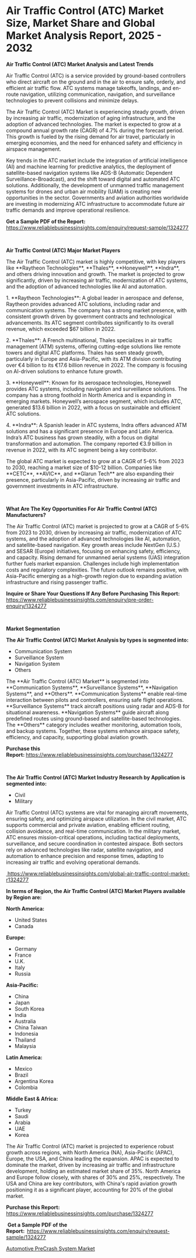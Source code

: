 <p><h1>Air Traffic Control (ATC) Market Size, Market Share and Global Market Analysis Report, 2025 - 2032</h1></p><p><strong>Air Traffic Control (ATC) Market Analysis and Latest Trends</strong></p>
<p><p>Air Traffic Control (ATC) is a service provided by ground-based controllers who direct aircraft on the ground and in the air to ensure safe, orderly, and efficient air traffic flow. ATC systems manage takeoffs, landings, and en-route navigation, utilizing communication, navigation, and surveillance technologies to prevent collisions and minimize delays.</p><p>The Air Traffic Control (ATC) Market is experiencing steady growth, driven by increasing air traffic, modernization of aging infrastructure, and the adoption of advanced technologies. The market is expected to grow at a compound annual growth rate (CAGR) of 4.7% during the forecast period. This growth is fueled by the rising demand for air travel, particularly in emerging economies, and the need for enhanced safety and efficiency in airspace management.</p><p>Key trends in the ATC market include the integration of artificial intelligence (AI) and machine learning for predictive analytics, the deployment of satellite-based navigation systems like ADS-B (Automatic Dependent Surveillance-Broadcast), and the shift toward digital and automated ATC solutions. Additionally, the development of unmanned traffic management systems for drones and urban air mobility (UAM) is creating new opportunities in the sector. Governments and aviation authorities worldwide are investing in modernizing ATC infrastructure to accommodate future air traffic demands and improve operational resilience.</p></p>
<p><strong>Get a Sample PDF of the Report:&nbsp;</strong> <a href="https://www.reliablebusinessinsights.com/enquiry/request-sample/1324277?utm_campaign=2032&utm_medium=2&utm_source=Github&utm_content=ia&utm_term=24012025&utm_id=air-traffic-control-atc">https://www.reliablebusinessinsights.com/enquiry/request-sample/1324277</a></p>
<p>&nbsp;</p>
<p><strong>Air Traffic Control (ATC) Major Market Players</strong></p>
<p><p>The Air Traffic Control (ATC) market is highly competitive, with key players like **Raytheon Technologies**, **Thales**, **Honeywell**, **Indra**, and others driving innovation and growth. The market is projected to grow significantly, driven by increasing air traffic, modernization of ATC systems, and the adoption of advanced technologies like AI and automation.</p><p>1. **Raytheon Technologies**: A global leader in aerospace and defense, Raytheon provides advanced ATC solutions, including radar and communication systems. The company has a strong market presence, with consistent growth driven by government contracts and technological advancements. Its ATC segment contributes significantly to its overall revenue, which exceeded $67 billion in 2022.</p><p>2. **Thales**: A French multinational, Thales specializes in air traffic management (ATM) systems, offering cutting-edge solutions like remote towers and digital ATC platforms. Thales has seen steady growth, particularly in Europe and Asia-Pacific, with its ATM division contributing over €4 billion to its €17.6 billion revenue in 2022. The company is focusing on AI-driven solutions to enhance future growth.</p><p>3. **Honeywell**: Known for its aerospace technologies, Honeywell provides ATC systems, including navigation and surveillance solutions. The company has a strong foothold in North America and is expanding in emerging markets. Honeywell’s aerospace segment, which includes ATC, generated $13.6 billion in 2022, with a focus on sustainable and efficient ATC solutions.</p><p>4. **Indra**: A Spanish leader in ATC systems, Indra offers advanced ATM solutions and has a significant presence in Europe and Latin America. Indra’s ATC business has grown steadily, with a focus on digital transformation and automation. The company reported €3.9 billion in revenue in 2022, with its ATC segment being a key contributor.</p><p>The global ATC market is expected to grow at a CAGR of 5-6% from 2023 to 2030, reaching a market size of $10-12 billion. Companies like **CETC**, **AVIC**, and **Glarun Tech** are also expanding their presence, particularly in Asia-Pacific, driven by increasing air traffic and government investments in ATC infrastructure.</p></p>
<p>&nbsp;</p>
<p><strong>What Are The Key Opportunities For Air Traffic Control (ATC) Manufacturers?</strong></p>
<p><p>The Air Traffic Control (ATC) market is projected to grow at a CAGR of 5-6% from 2023 to 2030, driven by increasing air traffic, modernization of ATC systems, and the adoption of advanced technologies like AI, automation, and satellite-based navigation. Key growth areas include NextGen (U.S.) and SESAR (Europe) initiatives, focusing on enhancing safety, efficiency, and capacity. Rising demand for unmanned aerial systems (UAS) integration further fuels market expansion. Challenges include high implementation costs and regulatory complexities. The future outlook remains positive, with Asia-Pacific emerging as a high-growth region due to expanding aviation infrastructure and rising passenger traffic.</p></p>
<p><strong>Inquire or Share Your Questions If Any Before Purchasing This Report:</strong> <a href="https://www.reliablebusinessinsights.com/enquiry/pre-order-enquiry/1324277?utm_campaign=2032&utm_medium=2&utm_source=Github&utm_content=ia&utm_term=24012025&utm_id=air-traffic-control-atc">https://www.reliablebusinessinsights.com/enquiry/pre-order-enquiry/1324277</a></p>
<p>&nbsp;</p>
<p><strong>Market Segmentation</strong></p>
<p><strong>The Air Traffic Control (ATC) Market Analysis by types is segmented into:</strong></p>
<p><ul><li>Communication System</li><li>Surveillance System</li><li>Navigation System</li><li>Others</li></ul></p>
<p><p>The **Air Traffic Control (ATC) Market** is segmented into **Communication Systems**, **Surveillance Systems**, **Navigation Systems**, and **Others**. **Communication Systems** enable real-time interaction between pilots and controllers, ensuring safe flight operations. **Surveillance Systems** track aircraft positions using radar and ADS-B for situational awareness. **Navigation Systems** guide aircraft along predefined routes using ground-based and satellite-based technologies. The **Others** category includes weather monitoring, automation tools, and backup systems. Together, these systems enhance airspace safety, efficiency, and capacity, supporting global aviation growth.</p></p>
<p><strong>Purchase this Report:&nbsp;</strong><a href="https://www.reliablebusinessinsights.com/purchase/1324277?utm_campaign=2032&utm_medium=2&utm_source=Github&utm_content=ia&utm_term=24012025&utm_id=air-traffic-control-atc">https://www.reliablebusinessinsights.com/purchase/1324277</a></p>
<p>&nbsp;</p>
<p><strong>The Air Traffic Control (ATC) Market Industry Research by Application is segmented into:</strong></p>
<p><ul><li>Civil</li><li>Military</li></ul></p>
<p><p>Air Traffic Control (ATC) systems are vital for managing aircraft movements, ensuring safety, and optimizing airspace utilization. In the civil market, ATC supports commercial and private aviation, enabling efficient routing, collision avoidance, and real-time communication. In the military market, ATC ensures mission-critical operations, including tactical deployments, surveillance, and secure coordination in contested airspace. Both sectors rely on advanced technologies like radar, satellite navigation, and automation to enhance precision and response times, adapting to increasing air traffic and evolving operational demands.</p></p>
<p><a href="https://www.reliablebusinessinsights.com/global-air-traffic-control-market-r1324277?utm_campaign=2032&utm_medium=2&utm_source=Github&utm_content=ia&utm_term=24012025&utm_id=air-traffic-control-atc">&nbsp;https://www.reliablebusinessinsights.com/global-air-traffic-control-market-r1324277</a></p>
<p><strong>In terms of Region, the Air Traffic Control (ATC) Market Players available by Region are:</strong></p>
<p>
    <p> <strong> North America: </strong>
        <ul>
            <li>United States</li>
            <li>Canada</li>
        </ul>
        </p> 
    <p> <strong> Europe: </strong>
        <ul>
            <li>Germany</li>
            <li>France</li>
            <li>U.K.</li>
            <li>Italy</li>
            <li>Russia</li>
        </ul>
        </p> 
    <p> <strong> Asia-Pacific: </strong>
        <ul>
            <li>China</li>
            <li>Japan</li>
            <li>South Korea</li>
            <li>India</li>
            <li>Australia</li>
            <li>China Taiwan</li>
            <li>Indonesia</li>
            <li>Thailand</li>
            <li>Malaysia</li>
        </ul>
        </p> 
    <p> <strong> Latin America: </strong>
        <ul>
            <li>Mexico</li>
            <li>Brazil</li>
            <li>Argentina Korea</li>
            <li>Colombia</li>
        </ul>
        </p> 
    <p> <strong> Middle East & Africa: </strong>
        <ul>
            <li>Turkey</li>
            <li>Saudi</li>
            <li>Arabia</li>
            <li>UAE</li>
            <li>Korea</li>
        </ul>
    </p>
    </p>
<p><p>The Air Traffic Control (ATC) market is projected to experience robust growth across regions, with North America (NA), Asia-Pacific (APAC), Europe, the USA, and China leading the expansion. APAC is expected to dominate the market, driven by increasing air traffic and infrastructure development, holding an estimated market share of 35%. North America and Europe follow closely, with shares of 30% and 25%, respectively. The USA and China are key contributors, with China's rapid aviation growth positioning it as a significant player, accounting for 20% of the global market.</p></p>
<p><strong>Purchase this Report: </strong><a href="https://www.reliablebusinessinsights.com/purchase/1324277?utm_campaign=2032&utm_medium=2&utm_source=Github&utm_content=ia&utm_term=24012025&utm_id=air-traffic-control-atc">https://www.reliablebusinessinsights.com/purchase/1324277</a></p>
<p>&nbsp;<strong>Get a Sample PDF of the Report:&nbsp;&nbsp;</strong><a href="https://www.reliablebusinessinsights.com/enquiry/request-sample/1324277?utm_campaign=2032&utm_medium=2&utm_source=Github&utm_content=ia&utm_term=24012025&utm_id=air-traffic-control-atc">https://www.reliablebusinessinsights.com/enquiry/request-sample/1324277</a></p>
<p><strong></strong></p>
<p><p><a href="https://github.com/marloy8/Market-Research-Report-List-6/blob/main/automotive-precrash-system-market.md?utm_campaign=2032&utm_medium=2&utm_source=Github&utm_content=ia&utm_term=24012025&utm_id=air-traffic-control-atc">Automotive PreCrash System Market</a></p></p>